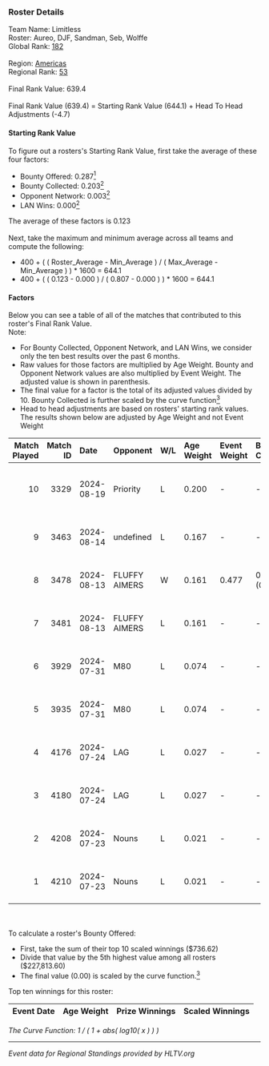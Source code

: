 ### Roster Details<br />
Team Name: Limitless<br />
Roster: Aureo, DJF, Sandman, Seb, Wolffe<br />
Global Rank: [182](../../standings_global_2025_01_16.md)<br />
<br />
Region: [Americas]( ../../standings_americas_2025_01_16.md)<br />
Regional Rank: [53]( ../../standings_americas_2025_01_16.md)<br />
<br />
Final Rank Value:  639.4<br />
<br />
Final Rank Value (639.4) = Starting Rank Value (644.1) + Head To Head Adjustments (-4.7)<br />

#### Starting Rank Value<br />
To figure out a rosters's Starting Rank Value, first take the average of these four factors:<br />
- Bounty Offered: 0.287[<sup>1</sup>](#table2)
- Bounty Collected: 0.203[<sup>2</sup>](#table1)
- Opponent Network: 0.003[<sup>2</sup>](#table1)
- LAN Wins: 0.000[<sup>2</sup>](#table1)

The average of these factors is 0.123<br />
<br />
Next, take the maximum and minimum average across all teams and compute the following:<br />
- 400 + ( ( Roster_Average - Min_Average ) / ( Max_Average - Min_Average ) ) * 1600 = 644.1
- 400 + ( ( 0.123 - 0.000 ) / ( 0.807 - 0.000 ) ) * 1600 = 644.1


#### Factors<br />
Below you can see a table of all of the matches that contributed to this roster's Final Rank Value.<br />
Note:<br />

- For Bounty Collected, Opponent Network, and LAN Wins, we consider only the ten best results over the past 6 months.
- Raw values for those factors are multiplied by Age Weight. Bounty and Opponent Network values are also multiplied by Event Weight. The adjusted value is shown in parenthesis.
- The final value for a factor is the total of its adjusted values divided by 10. Bounty Collected is further scaled by the curve function[<sup>3</sup>](#curveFunction)
- Head to head adjustments are based on rosters' starting rank values. The results shown below are adjusted by Age Weight and not Event Weight
<span id="table1"></span><br />


| Match Played | Match ID | Date       | Opponent      | W/L | Age Weight | Event Weight | Bounty Collected | Opponent Network | LAN Wins  | H2H Adj. | Roster                           |
| -: | -: | :- | :- | :- | :- | :- | :- | :- | :- | -: | :- |
|           10 |     3329 | 2024-08-19 | Priority      | L   | 0.200      | -            | -                | -                | -         |    -4.48 | Aureo, DJF, Sandman, Seb, Wolffe |
|            9 |     3463 | 2024-08-14 | undefined     | L   | 0.167      | -            | -                | -                | -         |    -2.40 | DJF, Seb, Tender, wiz, Wolffe    |
|            8 |     3478 | 2024-08-13 | FLUFFY AIMERS | W   | 0.161      | 0.477        | 0.016 (0.001)    | 0.403 (0.031)    | 0 (0.000) |     4.21 | DJF, Seb, Tender, wiz, Wolffe    |
|            7 |     3481 | 2024-08-13 | FLUFFY AIMERS | L   | 0.161      | -            | -                | -                | -         |    -0.86 | DJF, Seb, Tender, wiz, Wolffe    |
|            6 |     3929 | 2024-07-31 | M80           | L   | 0.074      | -            | -                | -                | -         |    -0.12 | DJF, Seb, Tender, wiz, Wolffe    |
|            5 |     3935 | 2024-07-31 | M80           | L   | 0.074      | -            | -                | -                | -         |    -0.11 | DJF, Seb, Tender, wiz, Wolffe    |
|            4 |     4176 | 2024-07-24 | LAG           | L   | 0.027      | -            | -                | -                | -         |    -0.43 | DJF, Seb, Tender, wiz, Wolffe    |
|            3 |     4180 | 2024-07-24 | LAG           | L   | 0.027      | -            | -                | -                | -         |    -0.43 | DJF, Seb, Tender, wiz, Wolffe    |
|            2 |     4208 | 2024-07-23 | Nouns         | L   | 0.021      | -            | -                | -                | -         |    -0.05 | DJF, Seb, Tender, wiz, Wolffe    |
|            1 |     4210 | 2024-07-23 | Nouns         | L   | 0.021      | -            | -                | -                | -         |    -0.05 | DJF, Seb, Tender, wiz, Wolffe    |

<br />
<span id="table2"></span><br />
To calculate a roster's Bounty Offered:<br />

- First, take the sum of their top 10 scaled winnings ($736.62)
- Divide that value by the 5th highest value among all rosters ($227,813.60)
- The final value (0.00) is scaled by the curve function.[<sup>3</sup>](#curveFunction)

Top ten winnings for this roster:<br />

| Event Date | Age Weight | Prize Winnings | Scaled Winnings |
| :- | -: | :- | :- |


<span id="curveFunction"></span>_The Curve Function: 1 / ( 1 + abs( log10( x ) ) )_<br />

---
_Event data for Regional Standings provided by HLTV.org_<br />
